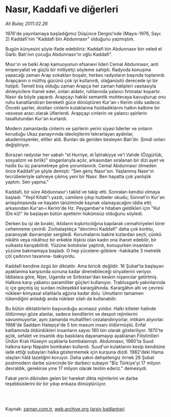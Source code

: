 # Nasır, Kaddafi ve diğerleri

*Ali Bulaç 2011.02.26*

<td class="columnist-detail">
<p>1976'da yayınlamaya başladığımız Düşünce Dergisi'nde (Mayıs-1976, Sayı: 2) Kaddafi'nin "Kaddafi bin Abdunnasır" olduğunu yazmıştım.</p>
<p>
<div id="haberMetinDiv">
<p>Bugün künyesini şöyle ifade edebiliriz: Kaddafi bin Abdunnasır bin veled el Garb: Batı'nın çocuğu Abdunnasır'ın oğlu Kaddafi".
<p>Mısır'ın ve belki Arap kamuoyunun efsanevi lideri Cemal Abdunnasır, anti emperyalist ve güçlü bir milliyetçi söyleme sahipti. Radyoda konuşma yapacağı zaman Arap sokakları boşalır, herkes radyoların başında toplanırdı. Arapçanın o müthiş gücünü çok iyi kullanırdı, olağanüstü derecede iyi bir hatipti. Temeli boş olduğu zaman Arapça her zaman hatipleri vasıtasıyla dinleyicilere ihanet eder, onları aldatır, ruhlarında yalancı fırtınalar kopartır. Nasır da böyle yapardı. Arapçayı hakiki semantik muhtevaya kavuşturup onu ruhu kanatlandıran bereketli güce dönüştüren Kur'an-ı Kerim oldu sadece. Önceki şairler, dostları cinlerin kulaklarına fısıldadıklarını halkın kalbine bir vesvese aracı olarak üflerlerdi. Arapçayı cinlerin ve yalancı şairlerin tasallutundan Kur'an kurtardı.
<p>Modern zamanlarda cinlerin ve şairlerin yerini siyasi liderler ve onların koruduğu Ukaz panayırında ideolojilerini tekrarlayan aydınlar, akademisyenler, elitler aldı. Bunları da geriden besleyen Batı'dır. Şimdi onları değiştiriyor.
<p>Borazan radyolar her sabah "el Hurriye, el İştirakiyye ve'l Vahde (Özgürlük, sosyalizm ve birlik)" sloganlarıyla açılır, arkasından sıralanan bir dizi ayet ve hadis bu üç parametreye göre yorumlanırdı. Cemal Abdunnasır ölmeden önce Kaddafi'ye şöyle demişti: "Sen genç Nasır'sın. Yaşlanmış Nasır'ın tecrübeleriyle sahneye çıkmış yeni bir Nasır. Ben hayatta çok yanlışlık yaptım. Sen yapma."
<p>Kaddafi, bir süre Abdunnasır'ı taklid ve takip etti. Sonraları kendisi olmaya başladı. "Yeşil Kitab"ı yazdı, camilere çıkıp hutbeler okudu; Sünnet'in Kur'an anlaşılmasında ve hayatın tanziminde kaynak olamayacağını iddia etti; arkasından Kur'an-ı Kerim'de Hz. Peygamber'e hitaben geldikleri için "Kul (De ki)!" ile başlayan bütün ayetlerin hükümsüz olduğunu söyledi.
<p>Derken bu işi de bıraktı, iktidarın kışkırtıcılığına kapılarak cemahiriyeleri birer cehenneme çevirdi. Zorbalaştıkça "devrimci Kaddafi" daha çok korktu, paranoyak davranışlar sergiledi. Korumalarını bakire kızlardan seçti, çünkü nikâhlı veya nikâhsız bir erkekle ilişkisi olan kadın ona ihanet edebilir, bir suikasta karışabilirdi. Yüzüne botokslar yaptırdı, konuşurken insanların yüzüne bakmamaya başladı. O hep yücelere-göklere -hakikatte 3 metrelik çöl çadırının tavanına- bakıyordu.
<p>Kaddafi kendine özgü bir diktatör. Ama biricik değildir. 16 Şubat'ta başlayan ayaklanma karşısında sonuna kadar direnebileceği sinyallerini veriyor. İddialara göre, Nijer, Uganda ve Sırbistan'dan keskin nişancılar getirtmiş. Halkına karşı yabancı paramiliter güçleri kullanıyor. Trablusgarb yakınlarında iç içe geçmiş üç surdan müteşekkil karargâhında. Karargâhın altı ve çevresi nükleer-kimyasal silahlarla ağzına kadar dolu. Umutların tamamen tükendiğini anladığı anda nükleer silah da kullanabilir.
<p>Bu bütün diktatörlerin başvurduğu acımasız yoldur. Halkı kitleler halinde öldürmeyi göze alanlar, sadece kendilerini ve despot rejimlerini savunmuyorlar, aynı zamanda muhalifleri cezalandırıyorlar, intikam alıyorlar. 1988'de Saddam Halepçe'de 5 bin masum insanı öldürmüştü. Enfal katliamında öldürdükleri insanların sayısı 180 bin olarak gösteriliyor. 1970'te açlık, sefalet ve insanlık dışı baskılara dayanamayıp ayaklanan Filistinlileri Ürdün Kralı Hüseyin uçaklarla bombalamıştı. Abdunnasır, 1960'ta Suud halkına karşı Napalm bombaları kullandı. Suud'un kulaklarını kesip kendisine iade ettiği subayları halka göstermemek için kurşuna dizdi. 1982'deki Hama olayları hâlâ tazeliğini koruyor. Daha yakın dehşetengiz örnek 28 Şubat postmodern darbe sürecinde bir darbeci subayın "Biz Türkiye'yi 17 milyon devraldık, gerekirse yine 17 milyon olarak teslim ederiz." demesiydi.
<p>Fakat yerin dibinden gelen bir hareket dikta rejimlerini ve darbe teşebbüslerini bir bir yıkıp enkaza dönüştürüyor. </p></p></p></p></p></p></p></p></p></div>
</p>


<p><br>
		 </br></p></td>

Kaynak: [zaman.com.tr](http://zaman.com.tr/yazar.do?yazino=1099275), [web.archive.org (arşiv bağlantısı)](http://web.archive.org/web/20120126004908/http://www.zaman.com.tr/yazar.do?yazino=1099275)
